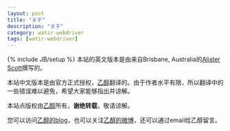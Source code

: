 ```yaml
---
layout: post
title: "关于"
description: "关于"
category: watir-webdriver
tags: [watir-webdriver]
---
```

{% include JB/setup %}
本站的英文版本是由来自Brisbane, Australia的[Alister Scott](http://watirmelon.com/)撰写的。

本站中文版本是由官方正式授权，[乙醇](http://weibo.com/autootest)翻译的。由于作者水平有限，所以翻译中的一些错误难以避免，希望大家能够指出并谅解。

本站点版权由[乙醇](http://weibo.com/autootest)所有，__谢绝转载__，敬请谅解。

您可以访问[乙醇的blog](http://easonhan007.github.io/)，也可以关注[乙醇的微博](http://weibo.com/autootest)，还可以通过email给乙醇留言。





